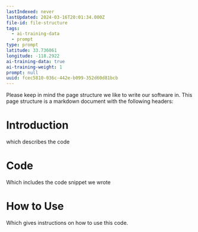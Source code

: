```yaml
---
lastIndexed: never
lastUpdated: 2024-03-16T20:01:34.000Z
file-id: file-structure
tags:
  - ai-training-data
  - prompt
type: prompt
latitude: 33.736061
longitude: -118.2922
ai-training-data: true
ai-training-weight: 1
prompt: null
uuid: fcec5810-036c-442e-b099-352d60d81bcb
---
```

Please keep in mind the page structure we like to write our software in. This page structure is a markdown document with the following headers: 

# Introduction
which describes the code

# Code
Which includes the code snippet we wrote

# How to Use
Which gives instructions on how to use this code.
